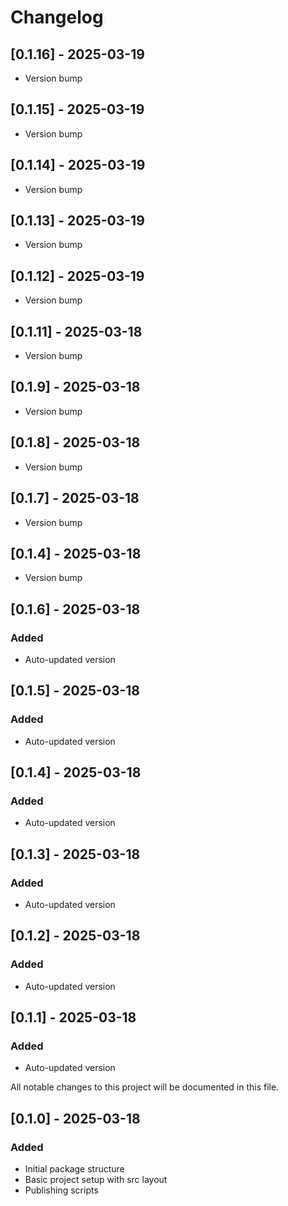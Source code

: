 # Changelog

## [0.1.16] - 2025-03-19

- Version bump

## [0.1.15] - 2025-03-19

- Version bump

## [0.1.14] - 2025-03-19

- Version bump

## [0.1.13] - 2025-03-19

- Version bump

## [0.1.12] - 2025-03-19

- Version bump

## [0.1.11] - 2025-03-18

- Version bump

## [0.1.9] - 2025-03-18

- Version bump

## [0.1.8] - 2025-03-18

- Version bump

## [0.1.7] - 2025-03-18

- Version bump

## [0.1.4] - 2025-03-18

- Version bump

## [0.1.6] - 2025-03-18

### Added
- Auto-updated version


## [0.1.5] - 2025-03-18

### Added
- Auto-updated version


## [0.1.4] - 2025-03-18

### Added
- Auto-updated version


## [0.1.3] - 2025-03-18

### Added
- Auto-updated version


## [0.1.2] - 2025-03-18

### Added
- Auto-updated version


## [0.1.1] - 2025-03-18

### Added
- Auto-updated version


All notable changes to this project will be documented in this file.

## [0.1.0] - 2025-03-18

### Added
- Initial package structure
- Basic project setup with src layout
- Publishing scripts 